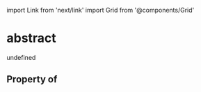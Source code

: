 import Link from 'next/link'
import Grid from '@components/Grid'

# abstract

undefined

## Property of



